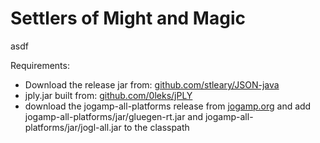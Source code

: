 # Settlers of Might and Magic
asdf

Requirements:
- Download the release jar from: [github.com/stleary/JSON-java](https://github.com/stleary/JSON-java)  
- jply.jar built from: [github.com/0leks/jPLY](https://github.com/0leks/jPLY)
- download the jogamp-all-platforms release from [jogamp.org](https://jogamp.org/) and add jogamp-all-platforms/jar/gluegen-rt.jar and jogamp-all-platforms/jar/jogl-all.jar to the classpath
